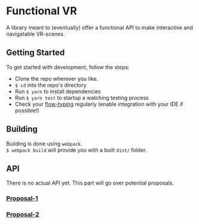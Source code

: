 # Functional VR

A library meant to (eventually) offer a functional API to make interactive and navigatable VR-scenes.

## Getting Started
To get started with development, follow the steps:  

* Clone the repo wherever you like.
* `$ cd` into the repo's directory
* Run `$ yarn` to install dependencies
* Run `$ yarn test` to startup a watching testing process
* Check your [flow-typing](flow) regularly (enable integration with your IDE if possible!)

## Building
Building is done using `webpack`.  
`$ webpack build` will provide you with a built `dist/` folder.

## API
There is no actual API yet. This part will go over potential proposals.  

### [Proposal-1](proposal-1)
### [Proposal-2](proposal-2)



[flow]:[https://flow.org/en/docs/]
[proposal-1]:[proposals/proposal-1.md]
[proposal-1]:[proposals/proposal-2.md]
